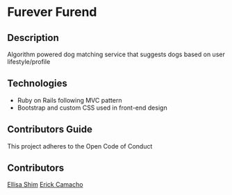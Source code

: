 # Furever Furend


## Description

Algorithm powered dog matching service that suggests dogs based on user lifestyle/profile

## Technologies

- Ruby on Rails following MVC pattern
- Bootstrap and custom CSS used in front-end design

## Contributors Guide

This project adheres to the Open Code of Conduct

## Contributors

[Ellisa Shim](https://github.com/eshim12)
[Erick Camacho](https://github.com/erickalexander)
